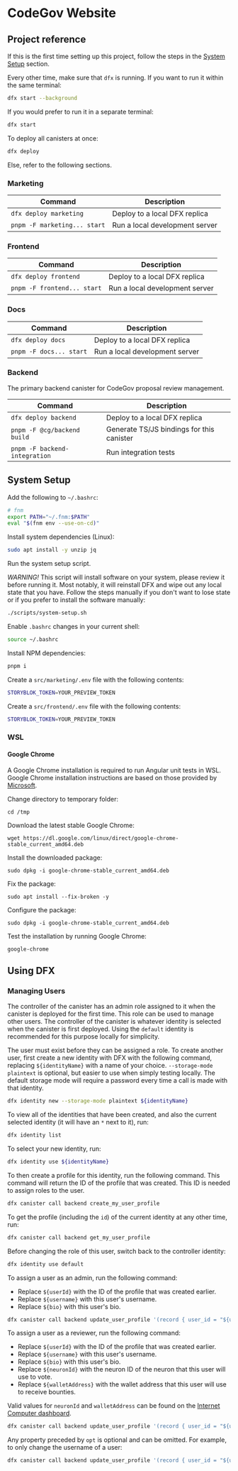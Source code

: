 # CodeGov Website

## Project reference

If this is the first time setting up this project, follow the steps in the [System Setup](#system-setup) section.

Every other time, make sure that `dfx` is running.
If you want to run it within the same terminal:

```bash
dfx start --background
```

If you would prefer to run it in a separate terminal:

```bash
dfx start
```

To deploy all canisters at once:

```bash
dfx deploy
```

Else, refer to the following sections.

### Marketing

| Command                      | Description                    |
| ---------------------------- | ------------------------------ |
| `dfx deploy marketing`       | Deploy to a local DFX replica  |
| `pnpm -F marketing... start` | Run a local development server |

### Frontend

| Command                     | Description                    |
| --------------------------- | ------------------------------ |
| `dfx deploy frontend`       | Deploy to a local DFX replica  |
| `pnpm -F frontend... start` | Run a local development server |

### Docs

| Command                 | Description                    |
| ----------------------- | ------------------------------ |
| `dfx deploy docs`       | Deploy to a local DFX replica  |
| `pnpm -F docs... start` | Run a local development server |

### Backend

The primary backend canister for CodeGov proposal review management.

| Command                       | Description                               |
| ----------------------------- | ----------------------------------------- |
| `dfx deploy backend`          | Deploy to a local DFX replica             |
| `pnpm -F @cg/backend build`   | Generate TS/JS bindings for this canister |
| `pnpm -F backend-integration` | Run integration tests                     |

## System Setup

Add the following to `~/.bashrc`:

```bash
# fnm
export PATH="~/.fnm:$PATH"
eval "$(fnm env --use-on-cd)"
```

Install system dependencies (Linux):

```bash
sudo apt install -y unzip jq
```

Run the system setup script.

_WARNING!_ This script will install software on your system, please review it before running it. Most notably, it will reinstall DFX and wipe out any local state that you have. Follow the steps manually if you don't want to lose state or if you prefer to install the software manually:

```bash
./scripts/system-setup.sh
```

Enable `.bashrc` changes in your current shell:

```bash
source ~/.bashrc
```

Install NPM dependencies:

```bash
pnpm i
```

Create a `src/marketing/.env` file with the following contents:

```bash
STORYBLOK_TOKEN=YOUR_PREVIEW_TOKEN
```

Create a `src/frontend/.env` file with the following contents:

```bash
STORYBLOK_TOKEN=YOUR_PREVIEW_TOKEN
```

### WSL

#### Google Chrome

A Google Chrome installation is required to run Angular unit tests in WSL. Google Chrome installation instructions are based on those provided by [Microsoft](https://learn.microsoft.com/en-us/windows/wsl/tutorials/gui-apps#install-google-chrome-for-linux).

Change directory to temporary folder:

```shell
cd /tmp
```

Download the latest stable Google Chrome:

```shell
wget https://dl.google.com/linux/direct/google-chrome-stable_current_amd64.deb
```

Install the downloaded package:

```shell
sudo dpkg -i google-chrome-stable_current_amd64.deb
```

Fix the package:

```shell
sudo apt install --fix-broken -y
```

Configure the package:

```shell
sudo dpkg -i google-chrome-stable_current_amd64.deb
```

Test the installation by running Google Chrome:

```shell
google-chrome
```

## Using DFX

### Managing Users

The controller of the canister has an admin role assigned to it when the canister is deployed for the first time. This role can be used to manage other users. The controller of the canister is whatever identity is selected when the canister is first deployed. Using the `default` identity is recommended for this purpose locally for simplicity.

The user must exist before they can be assigned a role. To create another user, first create a new identity with DFX with the following command, replacing `${identityName}` with a name of your choice. `--storage-mode plaintext` is optional, but easier to use when simply testing locally. The default storage mode will require a password every time a call is made with that identity.

```bash
dfx identity new --storage-mode plaintext ${identityName}
```

To view all of the identities that have been created, and also the current selected identity (it will have an `*` next to it), run:

```bash
dfx identity list
```

To select your new identity, run:

```bash
dfx identity use ${identityName}
```

To then create a profile for this identity, run the following command. This command will return the ID of the profile that was created. This ID is needed to assign roles to the user.

```bash
dfx canister call backend create_my_user_profile
```

To get the profile (including the `id`) of the current identity at any other time, run:

```bash
dfx canister call backend get_my_user_profile
```

Before changing the role of this user, switch back to the controller identity:

```bash
dfx identity use default
```

To assign a user as an admin, run the following command:

- Replace `${userId}` with the ID of the profile that was created earlier.
- Replace `${username}` with this user's username.
- Replace `${bio}` with this user's bio.

```bash
dfx canister call backend update_user_profile '(record { user_id = "${userId}"; username = opt "${username}"; config = opt variant { admin = record { bio = opt "${bio}" } } })'
```

To assign a user as a reviewer, run the following command:

- Replace `${userId}` with the ID of the profile that was created earlier.
- Replace `${username}` with this user's username.
- Replace `${bio}` with this user's bio.
- Replace `${neuronId}` with the neuron ID of the neuron that this user will use to vote.
- Replace `${walletAddress}` with the wallet address that this user will use to receive bounties.

Valid values for `neuronId` and `walletAddress` can be found on the [Internet Computer dashboard](https://dashboard.internetcomputer.org/).

```bash
dfx canister call backend update_user_profile '(record { user_id = "${userId}"; username = opt "${username}"; config = opt variant { reviewer = record { bio = opt "${bio}"; neuron_id = opt ${neuronId}; wallet_address = opt "${walletAddress}" } } })'
```

Any property preceded by `opt` is optional and can be omitted. For example, to only change the username of a user:

```bash
dfx canister call backend update_user_profile '(record { user_id = "${userId}"; username = opt "${username}"; })'
```
